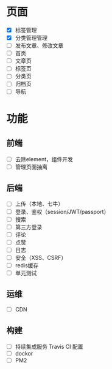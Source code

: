 # 页面
- [X] 标签管理
- [X] 分类管理管理
- [ ] 发布文章、修改文章
- [ ] 首页
- [ ] 文章页
- [ ] 标签页
- [ ] 分类页
- [ ] 归档页
- [ ] 导航

# 功能
## 前端
- [ ] 去除element，组件开发
- [ ] 管理页面抽离

## 后端
- [ ] 上传（本地、七牛）
- [ ] 登录、鉴权（session/JWT/passport）
- [ ] 搜索
- [ ] 第三方登录
- [ ] 评论
- [ ] 点赞
- [ ] 日志
- [ ] 安全（XSS、CSRF）
- [ ] redis缓存
- [ ] 单元测试

## 运维
- [ ] CDN

## 构建
- [ ] 持续集成服务 Travis CI 配置
- [ ] dockor
- [ ] PM2